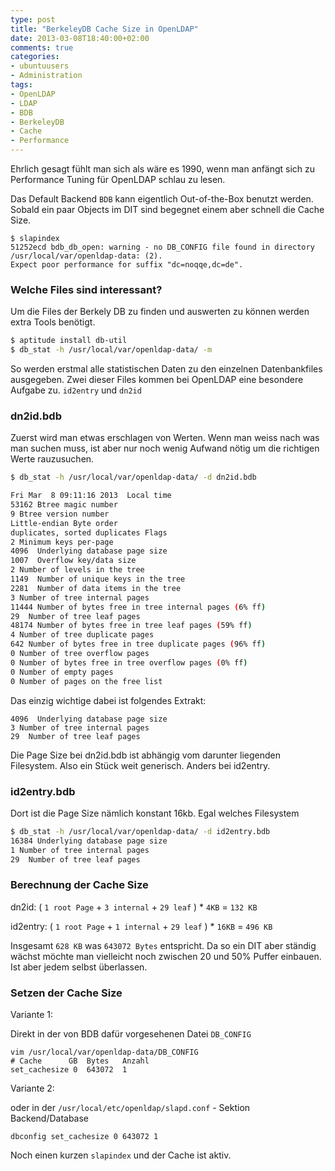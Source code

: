 ```yaml
---
type: post
title: "BerkeleyDB Cache Size in OpenLDAP"
date: 2013-03-08T18:40:00+02:00
comments: true
categories:
- ubuntuusers
- Administration
tags:
- OpenLDAP
- LDAP
- BDB
- BerkeleyDB
- Cache
- Performance
---
```


Ehrlich gesagt fühlt man sich als wäre es 1990, wenn man anfängt sich zu
Performance Tuning für OpenLDAP schlau zu lesen.

Das Default Backend `BDB` kann eigentlich Out-of-the-Box benutzt werden. Sobald
ein paar Objects im DIT sind begegnet einem aber schnell die Cache Size.

```
$ slapindex
51252ecd bdb_db_open: warning - no DB_CONFIG file found in directory /usr/local/var/openldap-data: (2).
Expect poor performance for suffix "dc=noqqe,dc=de".
```

### Welche Files sind interessant?

Um die Files der Berkely DB zu finden und auswerten zu können werden extra Tools
benötigt.

``` bash
$ aptitude install db-util
$ db_stat -h /usr/local/var/openldap-data/ -m
```

So werden erstmal alle statistischen Daten zu den einzelnen Datenbankfiles
ausgegeben. Zwei dieser Files kommen bei OpenLDAP eine besondere Aufgabe zu.
`id2entry` und `dn2id`

### dn2id.bdb

Zuerst wird man etwas erschlagen von Werten. Wenn man weiss nach was
man suchen muss, ist aber nur noch wenig Aufwand nötig um die richtigen
Werte rauzusuchen.

``` bash
$ db_stat -h /usr/local/var/openldap-data/ -d dn2id.bdb

Fri Mar  8 09:11:16 2013  Local time
53162 Btree magic number
9 Btree version number
Little-endian Byte order
duplicates, sorted duplicates Flags
2 Minimum keys per-page
4096  Underlying database page size
1007  Overflow key/data size
2 Number of levels in the tree
1149  Number of unique keys in the tree
2281  Number of data items in the tree
3 Number of tree internal pages
11444 Number of bytes free in tree internal pages (6% ff)
29  Number of tree leaf pages
48174 Number of bytes free in tree leaf pages (59% ff)
4 Number of tree duplicate pages
642 Number of bytes free in tree duplicate pages (96% ff)
0 Number of tree overflow pages
0 Number of bytes free in tree overflow pages (0% ff)
0 Number of empty pages
0 Number of pages on the free list
```

Das einzig wichtige dabei ist folgendes Extrakt:

```
4096  Underlying database page size
3 Number of tree internal pages
29  Number of tree leaf pages
```

Die Page Size bei dn2id.bdb ist abhängig vom darunter liegenden Filesystem. Also
ein Stück weit generisch. Anders bei id2entry.

### id2entry.bdb

Dort ist die Page Size nämlich konstant 16kb. Egal welches Filesystem

``` bash
$ db_stat -h /usr/local/var/openldap-data/ -d id2entry.bdb
16384 Underlying database page size
1 Number of tree internal pages
29  Number of tree leaf pages
```

### Berechnung der Cache Size


dn2id: ( `1 root Page` + `3 internal` + `29 leaf` ) * `4KB` = `132 KB`

id2entry: ( `1 root Page` + `1 internal` + `29 leaf` ) * `16KB` = `496 KB`

Insgesamt `628 KB` was `643072 Bytes` entspricht. Da so ein DIT aber ständig
wächst möchte man vielleicht noch zwischen 20 und 50% Puffer einbauen. Ist
aber jedem selbst überlassen.

### Setzen der Cache Size

Variante 1:

Direkt in der von BDB dafür vorgesehenen Datei `DB_CONFIG`

```
vim /usr/local/var/openldap-data/DB_CONFIG
# Cache      GB  Bytes   Anzahl
set_cachesize 0  643072  1
```

Variante 2:

oder in der `/usr/local/etc/openldap/slapd.conf` - Sektion Backend/Database

```
dbconfig set_cachesize 0 643072 1
```

Noch einen kurzen `slapindex` und der Cache ist aktiv.

